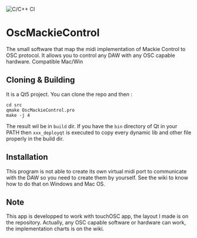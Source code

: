 ![C/C++ CI](https://github.com/NicoG60/OscMackieControl/workflows/C/C++%20CI/badge.svg?branch=master)

# OscMackieControl
The small software that map the midi implementation of Mackie Control to OSC protocol. It allows you to control any DAW with any OSC capable hardware.
Compatible Mac/Win

## Cloning & Building
It is a Qt5 project.
You can clone the repo and then :
```
cd src
qmake OscMackieControl.pro
make -j 4
```
The result wil be in `build` dir.
If you have the `bin` directory of Qt in your PATH then `xxx_deployqt` is executed to copy every dynamic lib and other file properly in the build dir.

## Installation
This program is not able to create its own virtual midi port to communicate with the DAW so you need to create them by yourself. See the wiki to know how to do that on Windows and Mac OS.

## Note
This app is developped to work with touchOSC app, the layout I made is on the repository. Actually, any OSC capable software or hardware can work, the implementation charts is on the wiki.
 
